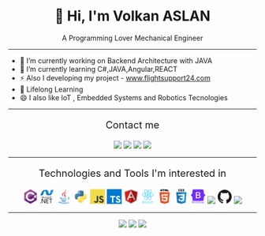 <h1 align='center'> 👋 Hi, I'm Volkan ASLAN</h1>
<center>
<p>A Programming Lover Mechanical Engineer</p>
</center>
<hr>

- 🔭 I’m currently working on Backend Architecture
  with JAVA
- 🌱 I’m currently learning C#,JAVA,Angular,REACT
- ⚡ Also I developing my project -
  www.flightsupport24.com
- 💬 Lifelong Learning
- 😄 I also like IoT , Embedded Systems and
  Robotics Tecnologies

<hr>
<p align='center' style="font-size:20px">
  Contact me 
</p>
<center>
  <a href="mailto:mvolkanaslan@gmail.com"><img width="30px"  src="https://cdn.jsdelivr.net/npm/simple-icons@v3/icons/gmail.svg" /></a>
  <a href="mailto:mvolkanaslan@outlook.com.tr"><img width="30px"  src="https://cdn.jsdelivr.net/npm/simple-icons@v3/icons/microsoftoutlook.svg" /></a>
  <a href="www.linkedin.com/in/m-volkanaslan"><img width="30px"  src="https://cdn.jsdelivr.net/npm/simple-icons@v3/icons/linkedin.svg" /></a>
  <a href="https://www.instagram.com/mvolkanaslan/"><img width="30px"  src="https://cdn.jsdelivr.net/npm/simple-icons@v3/icons/instagram.svg" /></a>
  <!-- <a href="https://www.twitter.com/m/"><img width="30px"  src="https://cdn.jsdelivr.net/npm/simple-icons@v3/icons/twitter.svg" /></a> -->
  <!-- <a href="https://discordapp.com/users/424246409928245249"><img width="30px"  src="https://cdn.jsdelivr.net/npm/simple-icons@v3/icons/discord.svg" /></a> -->
  </center>

<hr>
<center>
<p style="font-size:20px">Technologies and Tools I'm interested in </p> 
    <code><img height="30" src="https://raw.githubusercontent.com/devicons/devicon/master/icons/csharp/csharp-original.svg"></code>
    <code><img height="30" src="https://raw.githubusercontent.com/devicons/devicon/master/icons/dot-net/dot-net-original-wordmark.svg"></code>
    <code><img height="30" src="https://raw.githubusercontent.com/devicons/devicon/master/icons/java/java-original.svg"></code>
    <code><img height="30" src="https://raw.githubusercontent.com/devicons/devicon/master/icons/python/python-original.svg"></code>
    <code><img height="30" src="https://raw.githubusercontent.com/github/explore/80688e429a7d4ef2fca1e82350fe8e3517d3494d/topics/javascript/javascript.png"></code>
    <code><img height="30" src="https://raw.githubusercontent.com/github/explore/80688e429a7d4ef2fca1e82350fe8e3517d3494d/topics/typescript/typescript.png"></code>
    <code><img height="30" src="https://raw.githubusercontent.com/devicons/devicon/master/icons/angularjs/angularjs-original.svg"></code>
    <code><img height="30" src="https://raw.githubusercontent.com/devicons/devicon/master/icons/react/react-original-wordmark.svg"></code>
    <code><img height="30" src="https://raw.githubusercontent.com/devicons/devicon/master/icons/html5/html5-original-wordmark.svg"></code>
    <code><img height="30" src="https://raw.githubusercontent.com/devicons/devicon/master/icons/css3/css3-original-wordmark.svg"></code>
    <code><img height="30" src="https://raw.githubusercontent.com/devicons/devicon/master/icons/bootstrap/bootstrap-plain-wordmark.svg"></code>
    <code><img height="30" src="https://www.vectorlogo.zone/logos/git-scm/git-scm-icon.svg"></code>
    <code><img height="30" src="https://raw.githubusercontent.com/devicons/devicon/master/icons/github/github-original.svg"></code>  
    <code><img height="30" src="https://www.vectorlogo.zone/logos/getpostman/getpostman-icon.svg"></code>    
    </center>
    <hr>

<center><img width="500px" src="https://github-readme-stats.vercel.app/api?username=mvolkanaslan&show_icons=true&theme=radical">
<img width="500px" src="https://github-readme-stats.vercel.app/api/top-langs?username=mvolkanaslan&show_icons=true&locale=en&layout=compact&theme=radical"/>
<img width="500px" src="https://github-readme-streak-stats.herokuapp.com/?user=mvolkanaslan&theme=radical"  /></center>
